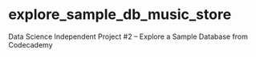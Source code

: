 # explore_sample_db_music_store
Data Science Independent Project #2 – Explore a Sample Database from Codecademy
